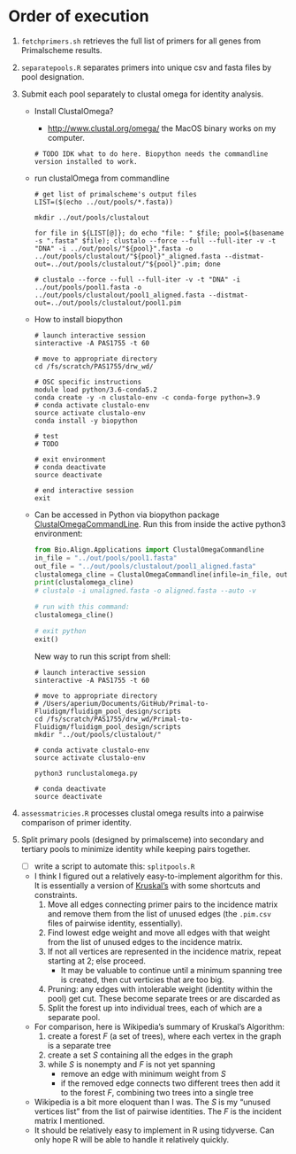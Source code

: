 # Order of execution

1. `fetchprimers.sh` retrieves the full list of primers for all genes from Primalscheme results.

2. `separatepools.R` separates primers into unique csv and fasta files by pool designation.

3. Submit each pool separately to clustal omega for identity analysis.

   - Install ClustalOmega?

     - http://www.clustal.org/omega/ the MacOS binary works on my computer.

     ```shell
     # TODO IDK what to do here. Biopython needs the commandline version installed to work.
     ```

   - run clustalOmega from commandline

     ```shell
     # get list of primalscheme's output files
     LIST=($(echo ../out/pools/*.fasta))
     
     mkdir ../out/pools/clustalout
     
     for file in ${LIST[@]}; do echo "file: " $file; pool=$(basename -s ".fasta" $file); clustalo --force --full --full-iter -v -t "DNA" -i ../out/pools/"${pool}".fasta -o ../out/pools/clustalout/"${pool}"_aligned.fasta --distmat-out=../out/pools/clustalout/"${pool}".pim; done
     
     # clustalo --force --full --full-iter -v -t "DNA" -i ../out/pools/pool1.fasta -o ../out/pools/clustalout/pool1_aligned.fasta --distmat-out=../out/pools/clustalout/pool1.pim 
     
     ```

     

   - How to install biopython

     ```shell
     # launch interactive session
     sinteractive -A PAS1755 -t 60
     
     # move to appropriate directory
     cd /fs/scratch/PAS1755/drw_wd/
     
     # OSC specific instructions
     module load python/3.6-conda5.2
     conda create -y -n clustalo-env -c conda-forge python=3.9
     # conda activate clustalo-env
     source activate clustalo-env
     conda install -y biopython
     
     # test
     # TODO
     
     # exit environment
     # conda deactivate
     source deactivate
     
     # end interactive session
     exit
     ```

   - Can be accessed in Python via biopython package [ClustalOmegaCommandLine](https://biopython.org/docs/1.75/api/Bio.Align.Applications.html#Bio.Align.Applications.ClustalOmegaCommandline). Run this from inside the active python3 environment:

     ```python
     from Bio.Align.Applications import ClustalOmegaCommandline
     in_file = "../out/pools/pool1.fasta"
     out_file = "../out/pools/clustalout/pool1_aligned.fasta"
     clustalomega_cline = ClustalOmegaCommandline(infile=in_file, outfile=out_file, verbose=True, auto=True)
     print(clustalomega_cline)
     # clustalo -i unaligned.fasta -o aligned.fasta --auto -v
     
     # run with this command:
     clustalomega_cline()
     
     # exit python
     exit()
     ```
     
     New way to run this script from shell:
     
     ```shell
     # launch interactive session
     sinteractive -A PAS1755 -t 60
     
     # move to appropriate directory
     # /Users/aperium/Documents/GitHub/Primal-to-Fluidigm/fluidigm_pool_design/scripts
     cd /fs/scratch/PAS1755/drw_wd/Primal-to-Fluidigm/fluidigm_pool_design/scripts
     mkdir "../out/pools/clustalout/"
     
     # conda activate clustalo-env
     source activate clustalo-env
     
     python3 runclustalomega.py
     
     # conda deactivate
     source deactivate
     ```

4. `assessmatricies.R` processes clustal omega results into a pairwise comparison of primer identity.

5. Split primary pools (designed by primalsceme) into secondary and tertiary pools to minimize identity while keeping pairs together.

   - [ ] write a script to automate this: `splitpools.R`
   - I think I figured out a relatively easy-to-implement algorithm for this. It is essentially a version of [Kruskal’s](https://en.wikipedia.org/wiki/Kruskal%27s_algorithm) with some shortcuts and constraints.
     1. Move all edges connecting primer pairs to the incidence matrix and remove them from the list of unused edges (the `.pim.csv` files of pairwise identity, essentially).
     2. Find lowest edge weight and move all edges with that weight from the list of unused edges to the incidence matrix.
     3. If not all vertices are represented in the incidence matrix, repeat starting at 2; else proceed.
        - It may be valuable to continue until a minimum spanning tree is created, then cut verticies that are too big.
     4. Pruning: any edges with intolerable weight (identity within the pool) get cut. These become separate trees or are discarded as 
     5. Split the forest up into individual trees, each of which are a separate pool.
   - For comparison, here is Wikipedia’s summary of Kruskal’s Algorithm:
     1. create a forest *F* (a set of trees), where each vertex in the graph is a separate tree
     2. create a set *S* containing all the edges in the graph
     3. while *S* is nonempty and *F* is not yet spanning
        - remove an edge with minimum weight from *S*
        - if the removed edge connects two different trees then add it to the forest *F*, combining two trees into a single tree
   - Wikipedia is a bit more eloquent than I was. The *S* is my “unused vertices list” from the list of pairwise identities. The *F* is the incident matrix I mentioned.
   - It should be relatively easy to implement in R using tidyverse. Can only hope R will be able to handle it relatively quickly.

